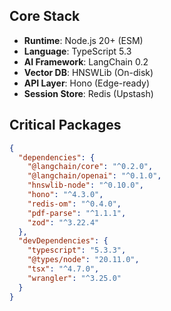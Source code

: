 ## Core Stack
- **Runtime**: Node.js 20+ (ESM)
- **Language**: TypeScript 5.3
- **AI Framework**: LangChain 0.2
- **Vector DB**: HNSWLib (On-disk)
- **API Layer**: Hono (Edge-ready)
- **Session Store**: Redis (Upstash)

## Critical Packages
```json
{
  "dependencies": {
    "@langchain/core": "^0.2.0",
    "@langchain/openai": "^0.1.0",
    "hnswlib-node": "^0.10.0",
    "hono": "^4.3.0",
    "redis-om": "^0.4.0",
    "pdf-parse": "^1.1.1",
    "zod": "^3.22.4"
  },
  "devDependencies": {
    "typescript": "5.3.3",
    "@types/node": "20.11.0",
    "tsx": "^4.7.0",
    "wrangler": "^3.25.0"
  }
}